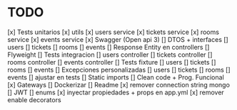 # TODO

[x] Tests unitarios
    [x] utils
    [x] users service
    [x] tickets service
    [x] rooms service
    [x] events service
[x] Swagger (Open api 3)
[] DTOS + interfaces
    [] users
    [] tickets
    [] rooms
    [] events
[] Response Entity en controllers
[] Flyweight
[] Tests integracion
    [] users controller
    [] tickets controller
    [] rooms controller
    [] events controller
[] Tests fixture
    [] users
    [] tickets
    [] rooms
    [] events
[] Excepciones personalizadas
    [] users
    [] tickets
    [] rooms
    [] events
    [] ajustar en tests
[] Static imports
[] Clean code + Prog. Funcional
[x] Gateways
[] Dockerizar
[] Readme
[x] remover connection string mongo
[] JWT
[] enums
[x] inyectar propiedades + props en app.yml
[x] remover enable decorators
